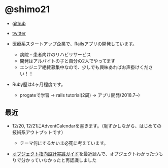 # @shimo21

- [github](https://github.com/shimo21)
- [twitter](https://twitter.com/21shimooo)


- 医療系スタートアップ企業で、Railsアプリの開発しています。
  - 病院・患者向けのリハビリサービス
  - 開発はアルバイトの子と自分の2人でやってます
  - エンジニア絶賛募集中なので、少しでも興味あればお声掛けください！！

- Ruby歴は4ヶ月程度です。
  - progateで学習 -> rails tutorial(2周) -> アプリ開発(2018.7~)


## 最近

- 12/20, 12/21にAdventCalendarを書きます。（恥ずかしながら、はじめての技術系アウトプットです）
  - テーマ何にするかいま必死に考えています。

- [オブジェクト指向設計実践ガイド](https://www.amazon.co.jp/%E3%82%AA%E3%83%96%E3%82%B8%E3%82%A7%E3%82%AF%E3%83%88%E6%8C%87%E5%90%91%E8%A8%AD%E8%A8%88%E5%AE%9F%E8%B7%B5%E3%82%AC%E3%82%A4%E3%83%89-%EF%BD%9ERuby%E3%81%A7%E3%82%8F%E3%81%8B%E3%82%8B-%E9%80%B2%E5%8C%96%E3%81%97%E3%81%A4%E3%81%A5%E3%81%91%E3%82%8B%E6%9F%94%E8%BB%9F%E3%81%AA%E3%82%A2%E3%83%97%E3%83%AA%E3%82%B1%E3%83%BC%E3%82%B7%E3%83%A7%E3%83%B3%E3%81%AE%E8%82%B2%E3%81%A6%E6%96%B9-Sandi-Metz-ebook/dp/B01L8SEVYI)を最近読んで、オブジェクトわかったつもりで分かっていなかったと再認識しました
